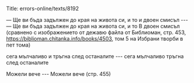 Title: errors-online/texts/8192

— Ще ви бъда задължен до края на живота си, и то и двоен смисъл ---
— Ще ви бъда задължен до края на живота си, и то В двоен смисъл (сравнено с изображението от дежавю файла от Библиоман, стр. 453, https://biblioman.chitanka.info/books/4503, том 5 на Избрани творби в пет тома)

сега мълчаливо и тръгна след останалите --- сега мълчаливо тръгна след останалите

Можели вече --- Можели вече (стр. 455)
